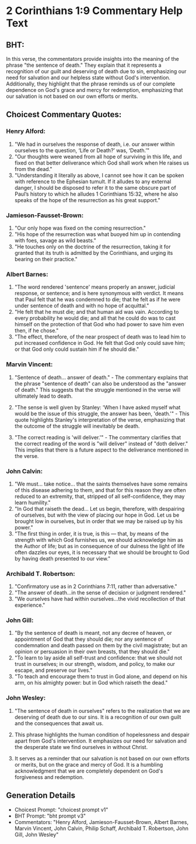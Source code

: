 # 2 Corinthians 1:9 Commentary Help Text

## BHT:
In this verse, the commentators provide insights into the meaning of the phrase "the sentence of death." They explain that it represents a recognition of our guilt and deserving of death due to sin, emphasizing our need for salvation and our helpless state without God's intervention. Additionally, they highlight that the phrase reminds us of our complete dependence on God's grace and mercy for redemption, emphasizing that our salvation is not based on our own efforts or merits.

## Choicest Commentary Quotes:
### Henry Alford:
1. "We had in ourselves the response of death, i.e. our answer within ourselves to the question, ‘Life or Death?’ was, ‘Death.’" 
2. "Our thoughts were weaned from all hope of surviving in this life, and fixed on that better deliverance which God shall work when He raises us from the dead."
3. "Understanding it literally as above, I cannot see how it can be spoken with reference to the Ephesian tumult. If it alludes to any external danger, I should be disposed to refer it to the same obscure part of Paul’s history to which he alludes 1 Corinthians 15:32, where he also speaks of the hope of the resurrection as his great support."

### Jamieson-Fausset-Brown:
1. "Our only hope was fixed on the coming resurrection."
2. "His hope of the resurrection was what buoyed him up in contending with foes, savage as wild beasts."
3. "He touches only on the doctrine of the resurrection, taking it for granted that its truth is admitted by the Corinthians, and urging its bearing on their practice."

### Albert Barnes:
1. "The word rendered 'sentence' means properly an answer, judicial response, or sentence; and is here synonymous with verdict. It means that Paul felt that he was condemned to die; that he felt as if he were under sentence of death and with no hope of acquittal."
2. "He felt that he must die; and that human aid was vain. According to every probability he would die; and all that he could do was to cast himself on the protection of that God who had power to save him even then, if he chose."
3. "The effect, therefore, of the near prospect of death was to lead him to put increased confidence in God. He felt that God only could save him; or that God only could sustain him if he should die."

### Marvin Vincent:
1. "Sentence of death... answer of death." - The commentary explains that the phrase "sentence of death" can also be understood as the "answer of death." This suggests that the struggle mentioned in the verse will ultimately lead to death.

2. "The sense is well given by Stanley: 'When I have asked myself what would be the issue of this struggle, the answer has been, 'death.'" - This quote highlights Stanley's interpretation of the verse, emphasizing that the outcome of the struggle will inevitably be death.

3. "The correct reading is 'will deliver.'" - The commentary clarifies that the correct reading of the word is "will deliver" instead of "doth deliver." This implies that there is a future aspect to the deliverance mentioned in the verse.

### John Calvin:
1. "We must... take notice... that the saints themselves have some remains of this disease adhering to them, and that for this reason they are often reduced to an extremity, that, stripped of all self-confidence, they may learn humility."
2. "In God that raiseth the dead... Let us begin, therefore, with despairing of ourselves, but with the view of placing our hope in God. Let us be brought low in ourselves, but in order that we may be raised up by his power."
3. "The first thing in order, it is true, is this — that, by means of the strength with which God furnishes us, we should acknowledge him as the Author of life; but as in consequence of our dulness the light of life often dazzles our eyes, it is necessary that we should be brought to God by having death presented to our view."

### Archibald T. Robertson:
1. "Confirmatory use as in 2 Corinthians 7:11, rather than adversative." 
2. "The answer of death...in the sense of decision or judgment rendered." 
3. "We ourselves have had within ourselves...the vivid recollection of that experience."

### John Gill:
1. "By the sentence of death is meant, not any decree of heaven, or appointment of God that they should die; nor any sentence of condemnation and death passed on them by the civil magistrate; but an opinion or persuasion in their own breasts, that they should die."
2. "To learn to lay aside all self-trust and confidence: that we should not trust in ourselves; in our strength, wisdom, and policy, to make our escape, and preserve our lives."
3. "To teach and encourage them to trust in God alone, and depend on his arm, on his almighty power: but in God which raiseth the dead."

### John Wesley:
1. "The sentence of death in ourselves" refers to the realization that we are deserving of death due to our sins. It is a recognition of our own guilt and the consequences that await us. 

2. This phrase highlights the human condition of hopelessness and despair apart from God's intervention. It emphasizes our need for salvation and the desperate state we find ourselves in without Christ. 

3. It serves as a reminder that our salvation is not based on our own efforts or merits, but on the grace and mercy of God. It is a humbling acknowledgment that we are completely dependent on God's forgiveness and redemption.


## Generation Details
- Choicest Prompt: "choicest prompt v1"
- BHT Prompt: "bht prompt v3"
- Commentators: "Henry Alford, Jamieson-Fausset-Brown, Albert Barnes, Marvin Vincent, John Calvin, Philip Schaff, Archibald T. Robertson, John Gill, John Wesley"
